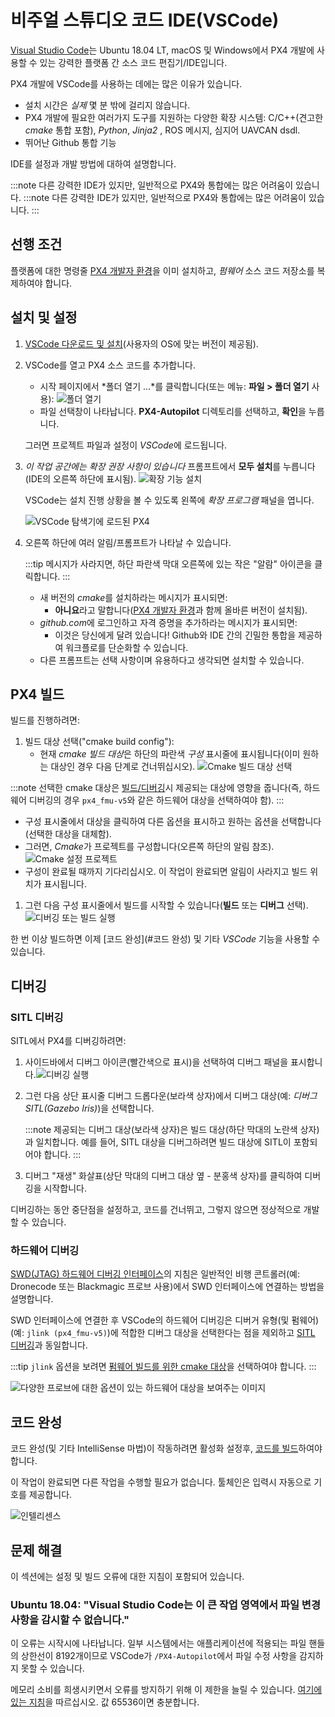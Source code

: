 # 비주얼 스튜디오 코드 IDE(VSCode)

[Visual Studio Code](https://code.visualstudio.com/)는 Ubuntu 18.04 LT, macOS 및 Windows에서 PX4 개발에 사용할 수 있는 강력한 플랫폼 간 소스 코드 편집기/IDE입니다.

PX4 개발에 VSCode를 사용하는 데에는 많은 이유가 있습니다.
- 설치 시간은 *실제* 몇 분 밖에 걸리지 않습니다.
- PX4 개발에 필요한 여러가지 도구를 지원하는 다양한 확장 시스템: C/C++(견고한 *cmake* 통합 포함), *Python*, *Jinja2* , ROS 메시지, 심지어 UAVCAN dsdl.
- 뛰어난 Github 통합 기능

IDE를 설정과 개발 방법에 대하여 설명합니다.

:::note
다른 강력한 IDE가 있지만, 일반적으로 PX4와 통합에는 많은 어려움이 있습니다.
:::note
다른 강력한 IDE가 있지만, 일반적으로 PX4와 통합에는 많은 어려움이 있습니다.
:::

## 선행 조건

플랫폼에 대한 명령줄 [PX4 개발자 환경](../dev_setup/dev_env.md)을 이미 설치하고, *펌웨어* 소스 코드 저장소를 복제하여야 합니다.

## 설치 및 설정

1. [VSCode 다운로드 및 설치](https://code.visualstudio.com/)(사용자의 OS에 맞는 버전이 제공됨).
1. VSCode를 열고 PX4 소스 코드를 추가합니다.
   - 시작 페이지에서 *폴더 열기 ...*를 클릭합니다(또는 메뉴: **파일 > 폴더 열기** 사용): ![폴더 열기](../../assets/toolchain/vscode/welcome_open_folder.jpg)
   - 파일 선택창이 나타납니다. **PX4-Autopilot** 디렉토리를 선택하고, **확인**을 누릅니다.

   그러면 프로젝트 파일과 설정이 *VSCode*에 로드됩니다.
1. *이 작업 공간에는 확장 권장 사항이 있습니다* 프롬프트에서 **모두 설치**를 누릅니다(IDE의 오른쪽 하단에 표시됨). ![확장 기능 설치](../../assets/toolchain/vscode/prompt_install_extensions.jpg)

   VSCode는 설치 진행 상황을 볼 수 있도록 왼쪽에 *확장 프로그램* 패널을 엽니다.

   ![VSCode 탐색기에 로드된 PX4](../../assets/toolchain/vscode/installing_extensions.jpg)
1. 오른쪽 하단에 여러 알림/프롬프트가 나타날 수 있습니다.

   :::tip
메시지가 사라지면, 하단 파란색 막대 오른쪽에 있는 작은 "알람" 아이콘을 클릭합니다.
:::

   - 새 버전의 *cmake*를 설치하라는 메시지가 표시되면:
     - **아니요**라고 말합니다([PX4 개발자 환경](../dev_setup/dev_env.md)과 함께 올바른 버전이 설치됨).
   - *github.com*에 로그인하고 자격 증명을 추가하라는 메시지가 표시되면:
     - 이것은 당신에게 달려 있습니다! Github와 IDE 간의 긴밀한 통합을 제공하여 워크플로를 단순화할 수 있습니다.
   - 다른 프롬프트는 선택 사항이며 유용하다고 생각되면 설치할 수 있습니다. <!-- perhaps add screenshot of these prompts -->


<a id="building"></a>

## PX4 빌드

빌드를 진행하려면:
1. 빌드 대상 선택("cmake build config"):
   - 현재 *cmake 빌드 대상*은 하단의 파란색 *구성* 표시줄에 표시됩니다(이미 원하는 대상인 경우 다음 단계로 건너뛰십시오). ![Cmake 빌드 대상 선택](../../assets/toolchain/vscode/cmake_build_config.jpg)

:::note
선택한 cmake 대상은 [빌드/디버깅](#debugging)시 제공되는 대상에 영향을 줍니다(즉, 하드웨어 디버깅의 경우 `px4_fmu-v5`와 같은 하드웨어 대상을 선택하여야 함).
:::
   - 구성 표시줄에서 대상을 클릭하여 다른 옵션을 표시하고 원하는 옵션을 선택합니다(선택한 대상을 대체함).
   - 그러면, *Cmake*가 프로젝트를 구성합니다(오른쪽 하단의 알림 참조). ![Cmake 설정 프로젝트](../../assets/toolchain/vscode/cmake_configuring_project.jpg)
   - 구성이 완료될 때까지 기다리십시오. 이 작업이 완료되면 알림이 사라지고 빌드 위치가 표시됩니다.
1. 그런 다음 구성 표시줄에서 빌드를 시작할 수 있습니다(**빌드** 또는 **디버그** 선택). ![디버깅 또는 빌드 실행](../../assets/toolchain/vscode/run_debug_build.jpg)

한 번 이상 빌드하면 이제 \[코드 완성\](#코드 완성) 및 기타 *VSCode* 기능을 사용할 수 있습니다.


## 디버깅

<a id="debugging_sitl"></a>

### SITL 디버깅

SITL에서 PX4를 디버깅하려면:
1. 사이드바에서 디버그 아이콘(빨간색으로 표시)을 선택하여 디버그 패널을 표시합니다.![디버깅 실행](../../assets/toolchain/vscode/vscode_debug.jpg)

1. 그런 다음 상단 표시줄 디버그 드롭다운(보라색 상자)에서 디버그 대상(예: *디버그 SITL(Gazebo Iris)*)을 선택합니다.

   :::note
제공되는 디버그 대상(보라색 상자)은 빌드 대상(하단 막대의 노란색 상자)과 일치합니다.
예를 들어, SITL 대상을 디버그하려면 빌드 대상에 SITL이 포함되어야 합니다.
:::
1. 디버그 "재생" 화살표(상단 막대의 디버그 대상 옆 - 분홍색 상자)를 클릭하여 디버깅을 시작합니다.

디버깅하는 동안 중단점을 설정하고, 코드를 건너뛰고, 그렇지 않으면 정상적으로 개발할 수 있습니다.

### 하드웨어 디버깅

[SWD(JTAG) 하드웨어 디버깅 인터페이스](../debug/swd_debug.md)의 지침은 일반적인 비행 콘트롤러(예: Dronecode 또는 Blackmagic 프로브 사용)에서 SWD 인터페이스에 연결하는 방법을 설명합니다.

SWD 인터페이스에 연결한 후 VSCode의 하드웨어 디버깅은 디버거 유형(및 펌웨어)(예: `jlink (px4_fmu-v5)`)에 적합한 디버그 대상을 선택한다는 점을 제외하고 [SITL 디버깅](#debugging_sitl)과 동일합니다.

:::tip
`jlink` 옵션을 보려면 [펌웨어 빌드를 위한 cmake 대상](#building-px4)을 선택하여야 합니다.
:::

![다양한 프로브에 대한 옵션이 있는 하드웨어 대상을 보여주는 이미지](../../assets/toolchain/vscode/vscode_hardware_debugging_options.png)


<a id="code completion"></a>

## 코드 완성

코드 완성(및 기타 IntelliSense 마법)이 작동하려면 활성화 설정후, [코드를 빌드](#building)하여야 합니다.

이 작업이 완료되면 다른 작업을 수행할 필요가 없습니다. 툴체인은 입력시 자동으로 기호를 제공합니다.

![인텔리센스](../../assets/toolchain/vscode/vscode_intellisense.jpg)

## 문제 해결

이 섹션에는 설정 및 빌드 오류에 대한 지침이 포함되어 있습니다.

### Ubuntu 18.04: "Visual Studio Code는 이 큰 작업 영역에서 파일 변경 사항을 감시할 수 없습니다."

이 오류는 시작시에 나타납니다. 일부 시스템에서는 애플리케이션에 적용되는 파일 핸들의 상한선이 8192개이므로 VSCode가 `/PX4-Autopilot`에서 파일 수정 사항을 감지하지 못할 수 있습니다.

메모리 소비를 희생시키면서 오류를 방지하기 위해 이 제한을 늘릴 수 있습니다. [여기에 있는 지침](https://code.visualstudio.com/docs/setup/linux#_visual-studio-code-is-unable-to-watch-for-file-changes-in-this-large-workspace-error-enospc)을 따르십시오. 값 65536이면 충분합니다.
